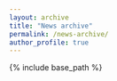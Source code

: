 ```yaml
---
layout: archive
title: "News archive"
permalink: /news-archive/
author_profile: true
---
```


{% include base_path %}

